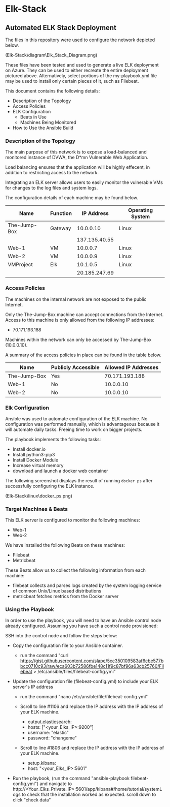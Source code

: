
 # Elk-Stack
 ## Automated ELK Stack Deployment

The files in this repository were used to configure the network depicted below. 

(Elk-Stack\diagram\Elk_Stack_Diagram.png)

These files have been tested and used to generate a live ELK deployment on Azure. They can be used to either recreate the entire deployment pictured above. Alternatively, select portions of the my-playbook.yml file may be used to install only certain pieces of it, such as Filebeat.


This document contains the following details:
- Description of the Topology
- Access Policies
- ELK Configuration
  - Beats in Use
  - Machines Being Monitored
- How to Use the Ansible Build


### Description of the Topology

The main purpose of this network is to expose a load-balanced and monitored instance of DVWA, the D*mn Vulnerable Web Application.

Load balancing ensures that the application will be highly effecent, in addition to restricting access to the network.

Integrating an ELK server allows users to easily monitor the vulnerable VMs for changes to the log files and system logs.

The configuration details of each machine may be found below.

| Name         | Function | IP Address    | Operating System |
|--------------|----------|---------------|------------------|
| The-Jump-Box | Gateway  | 10.0.0.10     | Linux            |
|              |          | 137.135.40.55 |                  |
| Web-1        | VM       | 10.0.0.7      | Linux            |
| Web-2        | VM       | 10.0.0.9      | Linux            |
| VMProject    | Elk      | 10.1.0.5      | Linux            |
|              |          | 20.185.247.69 |                  |

### Access Policies

The machines on the internal network are not exposed to the public Internet. 

Only the The-Jump-Box machine can accept connections from the Internet. Access to this machine is only allowed from the following IP addresses:
- 70.171.193.188

Machines within the network can only be accessed by The-Jump-Box (10.0.0.10).

A summary of the access policies in place can be found in the table below.

| Name         | Publicly Accessible | Allowed IP Addresses |
|--------------|---------------------|----------------------|
| The-Jump-Box | Yes                 |    70.171.193.188    |
|   Web-1      | No                  |    10.0.0.10         |
|   Web-2      | No                  |    10.0.0.10         |

### Elk Configuration

Ansible was used to automate configuration of the ELK machine. No configuration was performed manually, which is advantageous because it will automate daily tasks. Freeing time to work on bigger projects.

The playbook implements the following tasks:
- Install docker.io
- Install python3-pip3
- Install Docker Module
- Increase virtual memory
- download and launch a docker web container

The following screenshot displays the result of running `docker ps` after successfully configuring the ELK instance.

(Elk-Stack\linux\docker_ps.png)

### Target Machines & Beats
This ELK server is configured to monitor the following machines:
- Web-1 
- Web-2

We have installed the following Beats on these machines:
- Filebeat
- Metricbeat

These Beats allow us to collect the following information from each machine:

- filebeat collects and parses logs created by the system logging service of common Unix/Linux based distributions
- metricbeat fetches metrics from the Docker server

### Using the Playbook
In order to use the playbook, you will need to have an Ansible control node already configured. Assuming you have such a control node provisioned: 

SSH into the control node and follow the steps below:

- Copy the configuration file to your Ansible container.

    - run the command "curl https://gist.githubusercontent.com/slape/5cc350109583af6cbe577bbcc0710c93/raw/eca603b72586fbe148c11f9c87bf96a63cb25760/Filebeat > /etc/ansible/files/filebeat-config.yml"

- Update the configuration file (filebeat-config.yml) to include your ELK server's IP address 

    - run the command "nano /etc/ansible/file/filebeat-config.yml"

    - Scroll to line #1106 and replace the IP address with the IP address of your ELK machine.
        
        - output.elasticsearch:
        - hosts: ["<your_Elks_IP>:9200"]
        - username: "elastic"
        - password: "changeme"

    - Scroll to line #1806 and replace the IP address with the IP address of your ELK machine.
        
        - setup.kibana:
        - host: "<your_Elks_IP>:5601"

- Run the playbook, (run the command "ansible-playbook filebeat-config.yml") and navigate to http://<Your_Elks_Private_IP>:5601/app/kibana#/home/tutorial/systemLogs to check that the installation worked as expected. scroll down to click "check data"


